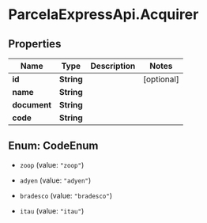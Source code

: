# ParcelaExpressApi.Acquirer

## Properties

Name | Type | Description | Notes
------------ | ------------- | ------------- | -------------
**id** | **String** |  | [optional] 
**name** | **String** |  | 
**document** | **String** |  | 
**code** | **String** |  | 



## Enum: CodeEnum


* `zoop` (value: `"zoop"`)

* `adyen` (value: `"adyen"`)

* `bradesco` (value: `"bradesco"`)

* `itau` (value: `"itau"`)




